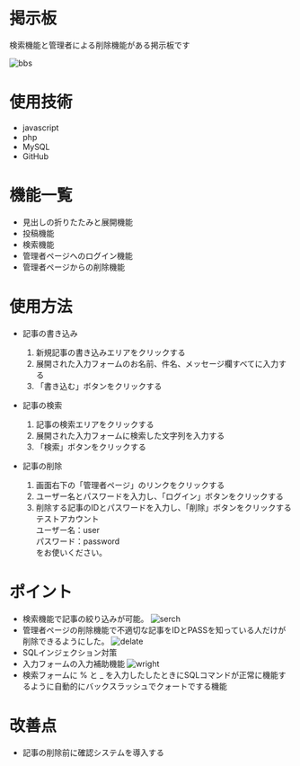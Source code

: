 # 掲示板
検索機能と管理者による削除機能がある掲示板です

![bbs](https://user-images.githubusercontent.com/92970448/141229444-0a6cfb76-a188-4aa6-94e6-250de1229c1c.PNG)

# 使用技術
* javascript
* php
* MySQL
* GitHub

# 機能一覧
* 見出しの折りたたみと展開機能
* 投稿機能
* 検索機能
* 管理者ページへのログイン機能
* 管理者ページからの削除機能

# 使用方法
* 記事の書き込み
    1. 新規記事の書き込みエリアをクリックする
    2. 展開された入力フォームのお名前、件名、メッセージ欄すべてに入力する
    3. 「書き込む」ボタンをクリックする

* 記事の検索
    1. 記事の検索エリアをクリックする
    2. 展開された入力フォームに検索した文字列を入力する
    3. 「検索」ボタンをクリックする  

* 記事の削除
    1. 画面右下の「管理者ページ」のリンクをクリックする
    2. ユーザー名とパスワードを入力し、「ログイン」ボタンをクリックする
    3. 削除する記事のIDとパスワードを入力し、「削除」ボタンをクリックする  
        テストアカウント  
            ユーザー名：user  
            パスワード：password    
        をお使いください。


# ポイント
* 検索機能で記事の絞り込みが可能。
    ![serch](https://gyazo.com/11eca04d17eb0505fb0298c213ba9275.gif)
* 管理者ページの削除機能で不適切な記事をIDとPASSを知っている人だけが削除できるようにした。
    ![delate](https://gyazo.com/f9fd2ef275632e0b6ced8082aee83717.gif)
* SQLインジェクション対策
* 入力フォームの入力補助機能
    ![wright](https://gyazo.com/465d212e5cc7875de53499ca80a0a2f1.gif)
* 検索フォームに % と _ を入力したしたときにSQLコマンドが正常に機能するように自動的にバックスラッシュでクォートでする機能

 # 改善点
 * 記事の削除前に確認システムを導入する
